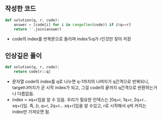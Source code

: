 
## 작성한 코드

```python
def solution(q, r, code):
    answer = [code[i] for i in range(len(code)) if i%q==r]
    return ''.join(answer)
```

- code의 index를 반복문으로 돌리며 index%q가 r인것만 찾아 저장

## 인상깊은 풀이

```python
def solution(q, r, code):
    return code[r::q]
```

- 문자열 code의 index를 q로 나누면 q-1까지의 나머지가 q간격으로 반복되니, target나머지가 곧 시작 index가 되고, 그걸 code의 끝까지 q간격으로 반환하는거나 다름없음.
- index = xq+r임을 알 수 있음. 우리가 필요한 인덱스는 \[0q+r, 1q+r, 2q+r... xq+r]임. 즉, \[r, q+r, 2q+r... xq+r]임을 알 수있고, r로 시작해서 q씩 커지는 index만 가져오면 됨.